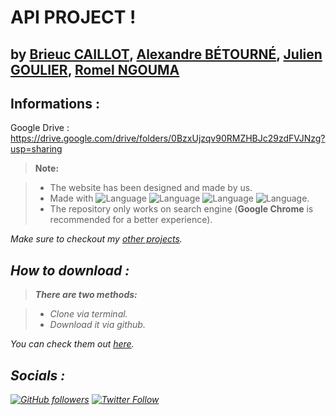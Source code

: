 
**API PROJECT !**
========================

by [Brieuc CAILLOT][1], [Alexandre BÉTOURNÉ][4], [Julien GOULIER][5], [Romel NGOUMA][6]
----------

Informations :
-------------

Google Drive : https://drive.google.com/drive/folders/0BzxUjzqv90RMZHBJc29zdFVJNzg?usp=sharing

> **Note:**

> - The website has been designed and made by us.
> - Made with ![Language](https://img.shields.io/badge/Language-HTML-e44b23.svg) ![Language](https://img.shields.io/badge/Language-CSS-563d7c.svg) ![Language](https://img.shields.io/badge/Language-Javascript-f1e05a.svg) ![Language](https://img.shields.io/badge/Language-Jquery-orange.svg).
> - The repository only works on search engine (**Google Chrome** is recommended for a better experience).


<i class="icon-folder-open"> Make sure to checkout my [other projects][1].

How to download :
-------------
> **There are two methods:**

> - Clone via terminal.
> - Download it via github.

You can check them out [here][3]. 
	
  [1]: http://www.brieuc.tk
  [2]: https://github.com/BrieucKyo?tab=repositories
  [3]: https://help.github.com/articles/cloning-a-repository/
  [4]: https://github.com/AlexandreBetourne
  [5]: https://github.com/goullierj
  [6]: https://github.com/fazeo
  
Socials :
-------------
 

[![GitHub followers](https://img.shields.io/github/followers/espadrine.svg?style=social&label=Follow)](https://github.com/BrieucKyo)
[![Twitter Follow](https://img.shields.io/twitter/follow/espadrine.svg?style=social&label=Follow)](https://twitter.com/brieucclt)

